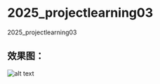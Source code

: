 # 2025_projectlearning03
2025_projectlearning03
## 效果图：
![alt text](images/1f6e28c2e5df97a885bedfe81fb34b96.jpg)
